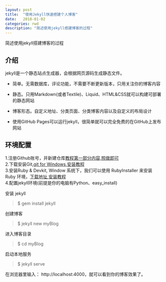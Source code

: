 ```yaml
---
layout: post
title:  "使用Jekyll快速搭建个人博客"
date:   2018-01-02
categories: rwd
description: "简述使用jekyll搭建博客的过程"
---
```

简述使用jekyll搭建博客的过程

## 介绍

jekyll是一个静态站点生成器，会根据网页源码生成静态文件。

- 简单。无需数据库，评论功能，不需要不断更新版本，只用关注你的博客内容

- 静态。只用Markdown(或者Textile)、Liquid、HTML&CSS就可以构建可部署的静态网站
 
- 博客形态。自定义地址、分类页面、分类博客内容以及自定义的布局设计

- 使用GitHub Pages可以运行jekyll，很简单就可以完全免费的在GitHub上发布网站

## 环境配置

1.注册Github账号，并新建仓库[教程第一部分内容,照做即可](http://blog.csdn.net/p10010/article/details/51336332)<br>
2.下载安装Git,[git for Windows](http://gitforwindows.org/),[安装教程](https://jingyan.baidu.com/article/020278117cbe921bcc9ce51c.html)<br>
3.安装Ruby & Devkit, Window 系统下，我们可以使用 RubyInstaller 来安装Ruby 环境，[下载地址](https://rubyinstaller.org/downloads/),[安装教程](https://jingyan.baidu.com/article/020278117cbe921bcc9ce51c.html)<br>
4.配置jekyll环境(前提是你的电脑有Python、easy_install)<br>

安装 jekyll

 <blockquote>$ gem install jekyll</blockquote>

创建博客

 <blockquote>$ jekyll new myBlog</blockquote>

进入博客目录

 <blockquote>$ cd myBlog</blockquote>
启动本地服务

 <blockquote>$ jekyll serve</blockquote>
在浏览器里输入： http://localhost:4000，就可以看到你的博客效果了。
